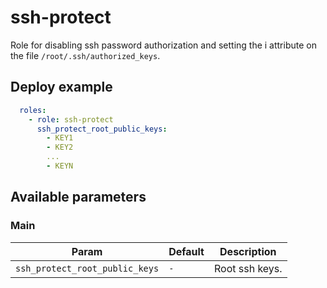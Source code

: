 # ssh-protect

Role for disabling ssh password authorization and setting the i attribute on the file `/root/.ssh/authorized_keys`.

## Deploy example

```yaml
  roles:
    - role: ssh-protect
      ssh_protect_root_public_keys:
        - KEY1
        - KEY2
        ...
        - KEYN
```

## Available parameters

### Main

| Param | Default | Description |
| -------- | -------- | -------- |
| `ssh_protect_root_public_keys` | `-` | Root ssh keys. |
